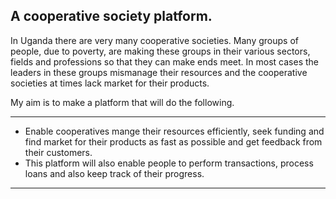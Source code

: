 ## A cooperative society platform.
In Uganda there are very many cooperative societies. Many groups of people, due to poverty, are making these groups in their various sectors, fields and professions so that they can make ends meet. In most cases
the leaders in these groups mismanage their resources and the cooperative societies at times lack market for their products.

My aim is to make a platform that will do the following. 
___
* Enable cooperatives mange their resources efficiently, seek funding and find market for their products as fast as possible and get feedback from their customers.
* This platform will also enable people to perform transactions, process loans and also keep track of their progress.
___
